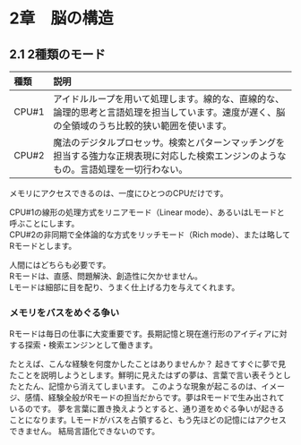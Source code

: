 # 2章　脳の構造

## 2.1 2種類のモード

|種類|説明|
|:-|:-|
|CPU#1|アイドルループを用いて処理します。線的な、直線的な、論理的思考と言語処理を担当しています。速度が遅く、脳の全領域のうち比較的狭い範囲を使います。|
|CPU#2|魔法のデジタルプロセッサ。検索とパターンマッチングを担当する強力な正規表現に対応した検索エンジンのようなもの。言語処理を一切行わない。|

メモリにアクセスできるのは、一度にひとつのCPUだけです。

CPU#1の線形の処理方式をリニアモード（Linear mode）、あるいはLモードと呼ぶことにします。<br>
CPU#2の非同期で全体論的な方式をリッチモード（Rich mode）、または略してRモードとします。

人間にはどちらも必要です。<br>
Rモードは、直感、問題解決、創造性に欠かせません。<br>
Lモードは細部に目を配り、うまく仕上げる力を与えてくれます。

### メモリをバスをめぐる争い
Rモードは毎日の仕事に大変重要です。長期記憶と現在進行形のアイディアに対する探索・検索エンジンとして働きます。

たとえば、こんな経験を何度かしたことはありませんか？
起きてすぐに夢で見たことを説明しようとします。鮮明に見えたはずの夢は、言葉で言い表そうとしたとたん、記憶から消えてしまいます。
このような現象が起こるのは、イメージ、感情、経験全般がRモードの担当だからです。夢はRモードで生み出されているのです。
夢を言葉に置き換えようとすると、通り道をめぐる争いが起きることになります。Lモードがバスを占領すると、もう先ほどの記憶にはアクセスできません。
結局言語化できないのです。
